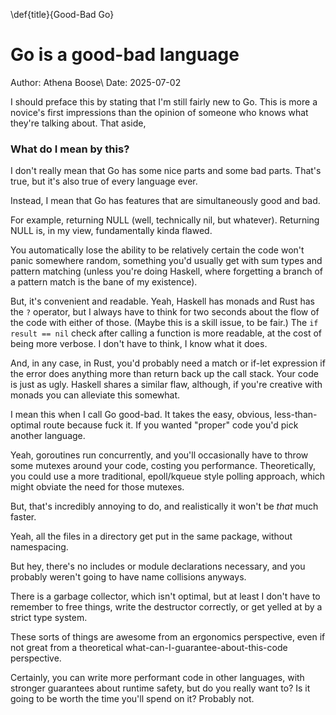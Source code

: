 \def{title}{Good-Bad Go}
# Go is a good-bad language

Author: Athena Boose\\
Date: 2025-07-02

I should preface this by stating that I'm still fairly new to Go.
This is more a novice's first impressions than the opinion of someone who
knows what they're talking about. That aside,

### What do I mean by this?

I don't really mean that Go has some nice parts and some bad parts.
That's true, but it's also true of every language ever.

Instead, I mean that Go has features that are simultaneously good and bad.

For example, returning NULL (well, technically nil, but whatever). Returning
NULL is, in my view, fundamentally kinda flawed. 

You automatically lose the ability to be relatively certain the code won't
panic somewhere random, something you'd usually get with sum types and pattern
matching (unless you're doing Haskell, where forgetting a branch of a pattern
match is the bane of my existence).

But, it's convenient and readable. Yeah, Haskell has monads and Rust has
the `?` operator, but I always have to think for two seconds about the flow
of the code with either of those. (Maybe this is a skill issue, to be fair.)
The `if result == nil` check after calling a function is more readable, at the
cost of being more verbose.
I don't have to think, I know what it does.

And, in any case, in Rust, you'd probably need a match or if-let expression if
the error does anything more than return back up the call stack. Your code is
just as ugly. Haskell shares a similar flaw, although, if you're creative with
monads you can alleviate this somewhat.

I mean this when I call Go good-bad. It takes the easy, obvious, 
less-than-optimal route because fuck it. 
If you wanted "proper" code you'd pick another language.

Yeah, goroutines run concurrently, and you'll occasionally have to throw some
mutexes around your code, costing you performance.
Theoretically, you could use a more traditional, epoll/kqueue style polling
approach, which might obviate the need for those mutexes. 

But, that's incredibly annoying to do, and realistically it won't be *that*
much faster.

Yeah, all the files in a directory get put in the same package, without 
namespacing.

But hey, there's no includes or module declarations necessary, and you probably
weren't going to have name collisions anyways.

There is a garbage collector, which isn't optimal, but at least I don't have
to remember to free things, write the destructor correctly, or get yelled at
by a strict type system.

These sorts of things are awesome from an ergonomics perspective, even if not
great from a theoretical what-can-I-guarantee-about-this-code perspective.

Certainly, you can write more performant code in other languages, with stronger
guarantees about runtime safety, but do you really want to? Is it going to be
worth the time you'll spend on it? Probably not.
